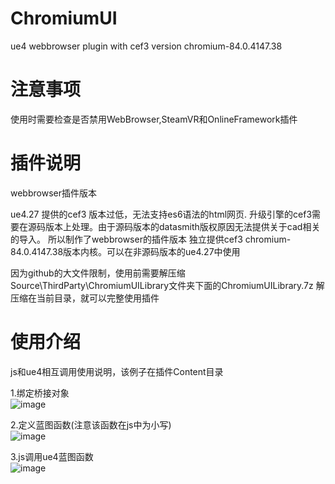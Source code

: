 # ChromiumUI
ue4 webbrowser plugin with cef3 version chromium-84.0.4147.38

# 注意事项
使用时需要检查是否禁用WebBrowser,SteamVR和OnlineFramework插件

# 插件说明
webbrowser插件版本

ue4.27 提供的cef3 版本过低，无法支持es6语法的html网页.
升级引擎的cef3需要在源码版本上处理。由于源码版本的datasmith版权原因无法提供关于cad相关的导入。
所以制作了webbrowser的插件版本
独立提供cef3 chromium-84.0.4147.38版本内核。可以在非源码版本的ue4.27中使用

因为github的大文件限制，使用前需要解压缩Source\ThirdParty\ChromiumUILibrary文件夹下面的ChromiumUILibrary.7z
解压缩在当前目录，就可以完整使用插件

# 使用介绍
js和ue4相互调用使用说明，该例子在插件Content目录

1.绑定桥接对象  
![image](https://github.com/shiniu0606/ChromiumUI/blob/main/doc/1.PNG)  

2.定义蓝图函数(注意该函数在js中为小写)  
![image](https://github.com/shiniu0606/ChromiumUI/blob/main/doc/2.PNG)  

3.js调用ue4蓝图函数  
![image](https://github.com/shiniu0606/ChromiumUI/blob/main/doc/3.PNG)  
